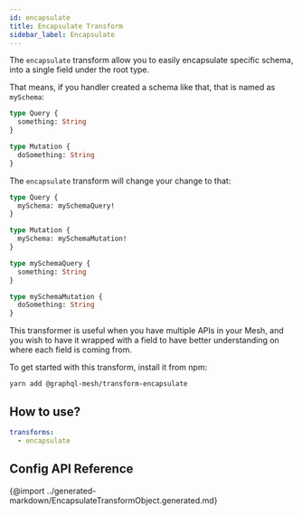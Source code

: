 ```yaml
---
id: encapsulate
title: Encapsulate Transform
sidebar_label: Encapsulate
---
```


The `encapsulate` transform allow you to easily encapsulate specific schema, into a single field under the root type.

That means, if you handler created a schema like that, that is named as `mySchema`:

```graphql
type Query {
  something: String
}

type Mutation {
  doSomething: String
}
```

The `encapsulate` transform will change your change to that:

```graphql
type Query {
  mySchema: mySchemaQuery!
}

type Mutation {
  mySchema: mySchemaMutation!
}

type mySchemaQuery {
  something: String
}

type mySchemaMutation {
  doSomething: String
}
```

This transformer is useful when you have multiple APIs in your Mesh, and you wish to have it wrapped with a field to have better understanding on where each field is coming from.

To get started with this transform, install it from npm:

```
yarn add @graphql-mesh/transform-encapsulate
```

## How to use?

```yml
transforms:
  - encapsulate
```

## Config API Reference

{@import ../generated-markdown/EncapsulateTransformObject.generated.md}
